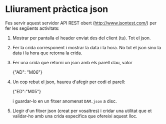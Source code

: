 # Lliurament pràctica json

Fes servir aquest servidor API REST obert (http://www.jsontest.com/) per fer les següents activitats:

1.  Mostrar per pantalla el header enviat des del client (tu). Tot el json.

2. Fer la crida corresponent i mostrar la data i la hora. No tot el json sino la data i la hora que retorna la crida.

3. Fer una crida que retorni un json amb els parell clau, valor

    {"AD": "M06"}

4. Un cop rebut el json, haureu d'afegir per codi el parell:

    {"ED":"M05"}

    i guardar-lo en un fitxer anomenat `DAM.json` a disc.

5. Llegir d'un fitxer json (creat per vosaltres) i cridar una utilitat que et validar-ho amb una crida específica que ofereixi aquest lloc.